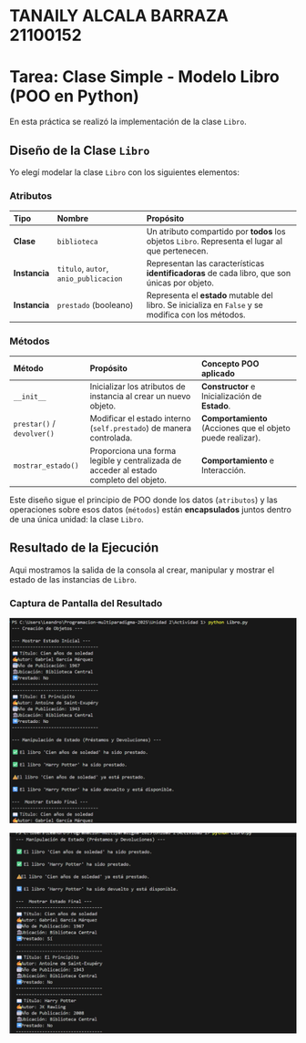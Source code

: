 # TANAILY ALCALA BARRAZA 21100152

# Tarea: Clase Simple - Modelo Libro (POO en Python)

En esta práctica se realizó la implementación de la clase `Libro`.

## Diseño de la Clase `Libro`

Yo elegí modelar la clase `Libro` con los siguientes elementos:

### Atributos

| Tipo | Nombre | Propósito |
| :--- | :--- | :--- |
| **Clase** | `biblioteca` | Un atributo compartido por **todos** los objetos `Libro`. Representa el lugar al que pertenecen. |
| **Instancia** | `titulo`, `autor`, `anio_publicacion` | Representan las características **identificadoras** de cada libro, que son únicas por objeto. |
| **Instancia** | `prestado` (booleano) | Representa el **estado** mutable del libro. Se inicializa en `False` y se modifica con los métodos. |

### Métodos

| Método | Propósito | Concepto POO aplicado |
| :--- | :--- | :--- |
| `__init__` | Inicializar los atributos de instancia al crear un nuevo objeto. | **Constructor** e Inicialización de **Estado**. |
| `prestar()` / `devolver()` | Modificar el estado interno (`self.prestado`) de manera controlada. | **Comportamiento** (Acciones que el objeto puede realizar). |
| `mostrar_estado()` | Proporciona una forma legible y centralizada de acceder al estado completo del objeto. | **Comportamiento** e Interacción. |

Este diseño sigue el principio de POO donde los datos (`atributos`) y las operaciones sobre esos datos (`métodos`) están **encapsulados** juntos dentro de una única unidad: la clase `Libro`.

## Resultado de la Ejecución

Aqui mostramos la salida de la consola al crear, manipular y mostrar el estado de las instancias de `Libro`.

### Captura de Pantalla del Resultado

![Salida inicial del script Libro](ejecucion1.png)

![Salida final con manipulación de estado](ejecucion2.png)



